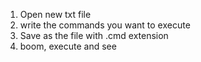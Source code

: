 1. Open new txt file
2. write the commands you want to execute
3. Save as the file with .cmd extension
4. boom, execute and see